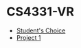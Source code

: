 # CS4331-VR

* [Student's Choice](https://trentm95.github.io/CS4331-VR/Student'sChoice/)
* [Project 1](https://trentm95.github.io/CS4331-VR/Project1/)
